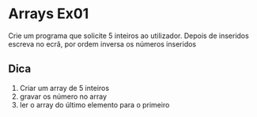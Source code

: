 # Arrays Ex01
Crie um programa que solicite 5 inteiros ao utilizador. Depois de inseridos escreva no ecrã, por ordem inversa os números inseridos

## Dica
1. Criar um array de 5 inteiros
2. gravar os número no array
3. ler o array do último elemento para o primeiro